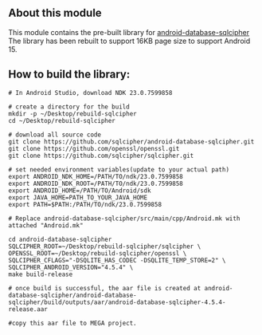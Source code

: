 ## About this module
This module contains the pre-built library for [android-database-sqlcipher](https://github.com/sqlcipher/android-database-sqlcipher)
The library has been rebuilt to support 16KB page size to support Android 15.

## How to build the library:
```shell
# In Android Studio, download NDK 23.0.7599858
 
# create a directory for the build
mkdir -p ~/Desktop/rebuild-sqlcipher
cd ~/Desktop/rebuild-sqlcipher
 
# download all source code
git clone https://github.com/sqlcipher/android-database-sqlcipher.git
git clone https://github.com/openssl/openssl.git
git clone https://github.com/sqlcipher/sqlcipher.git
 
# set needed environment variables(update to your actual path)
export ANDROID_NDK_HOME=/PATH/TO/ndk/23.0.7599858
export ANDROID_NDK_ROOT=/PATH/TO/ndk/23.0.7599858
export ANDROID_HOME=/PATH/TO/Android/sdk
export JAVA_HOME=PATH_TO_YOUR_JAVA_HOME
export PATH=$PATH:/PATH/TO/ndk/23.0.7599858
 
# Replace android-database-sqlcipher/src/main/cpp/Android.mk with attached "Android.mk"
 
cd android-database-sqlcipher
SQLCIPHER_ROOT=~/Desktop/rebuild-sqlcipher/sqlcipher \
OPENSSL_ROOT=~/Desktop/rebuild-sqlcipher/openssl \
SQLCIPHER_CFLAGS="-DSQLITE_HAS_CODEC -DSQLITE_TEMP_STORE=2" \
SQLCIPHER_ANDROID_VERSION="4.5.4" \
make build-release
 
# once build is successful, the aar file is created at android-database-sqlcipher/android-database-sqlcipher/build/outputs/aar/android-database-sqlcipher-4.5.4-release.aar
 
#copy this aar file to MEGA project.
```